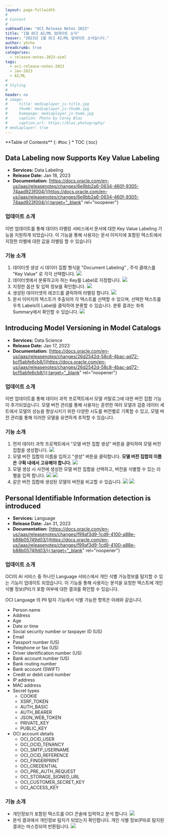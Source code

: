 ```yaml
---
layout: page-fullwidth
#
# Content
#
subheadline: "OCI Release Notes 2023"
title: "1월 OCI AI/ML 업데이트 소식"
teaser: "2023년 1월 OCI AI/ML 업데이트 소식입니다."
author: yhcho
breadcrumb: true
categories:
  - release-notes-2023-aiml
tags:
  - oci-release-notes-2023
  - Jan-2023
  - AI/ML
#
# Styling
#
header: no
# image:
#     title: mediaplayer_js-title.jpg
#     thumb: mediaplayer_js-thumb.jpg
#     homepage: mediaplayer_js-home.jpg
#     caption: Photo by Corey Blaz
#     caption_url: https://blaz.photography/
# mediaplayer: true
---
```


<div class="panel radius" markdown="1">
**Table of Contents**
{: #toc }
*  TOC
{:toc}
</div>

## Data Labeling now Supports Key Value Labeling
* **Services:** Data Labeling
* **Release Date:** Jan 18, 2023
* **Documentation:** [https://docs.oracle.com/en-us/iaas/releasenotes/changes/6e9bb2a6-0634-460f-9305-74aad923f004/](https://docs.oracle.com/en-us/iaas/releasenotes/changes/6e9bb2a6-0634-460f-9305-74aad923f004/){:target="_blank" rel="noopener"}

### 업데이트 소개
이번 업데이트를 통해 데이터 라벨링 서비스에서 문서에 대한 Key Value Labeling 기능을 지원하게 되었습니다.
이 기능을 통해 사용자는 문서 이미지에 포함된 텍스트에서 지정한 라벨에 대한 값을 라벨링 할 수 있습니다

### 기능 소개
1. 데이터셋 생성 시 데이터 집합 형식을 "Document Labeling" , 주석 클래스를 "Key Value" 로 각각 선택합니다.
   ![](/assets/img/aiml/2023/oci-releasenote-202301-1.png)
2. 데이터셋에서 분류하고자 하는 Key를 Label로 지정합니다.
   ![](/assets/img/aiml/2023/oci-releasenote-202301-2.png)
3. 지정한 옵션 및 입력 정보를 확인합니다.
   ![](/assets/img/aiml/2023/oci-releasenote-202301-3.png)
4. 생성된 데이터셋의 레코드를 클릭하여 라벨링 합니다.
   ![](/assets/img/aiml/2023/oci-releasenote-202301-4.png)
5. 문서 이미지의 텍스트가 추출되어 각 텍스트를 선택할 수 있으며, 선택한 텍스트를 우측 Labels의 Label을 클릭하여 분류할 수 있습니다. 분류 결과는 좌측 Summary에서 확인할 수 있습니다.
   ![](/assets/img/aiml/2023/oci-releasenote-202301-5.png)


## Introducing Model Versioning in Model Catalogs
* **Services:** Data Science
* **Release Date:** Jan 17, 2023
* **Documentation:** [https://docs.oracle.com/en-us/iaas/releasenotes/changes/26d2542d-58c8-4bac-ad72-bcf5abfe6cb8/](https://docs.oracle.com/en-us/iaas/releasenotes/changes/26d2542d-58c8-4bac-ad72-bcf5abfe6cb8/){:target="_blank" rel="noopener"}

### 업데이트 소개
이번 업데이트를 통해 데이터 과학 프로젝트에서 모델 카탈로그에 대한 버전 집합 기능이 추가되었습니다.
모델 버전 관리를 통해 사용자는 훈련한 여러 모델과 검증 데이터 세트에서 모델의 성능을 향상시키기 위한 다양한 시도를 버전별로 기록할 수 있고, 모델 버전 관리를 통해 이러한 모델을 유연하게 추적할 수 있습니다.

### 기능 소개
1. 먼저 데이터 과학 프로젝트에서 "모델 버전 집합 생성" 버튼을 클릭하여 모델 버전 집합을 생성합니다.
   ![](/assets/img/aiml/2023/oci-releasenote-202301-6-1.png)
2. 모델 버전 집합의 이름을 입하고 "생성" 버튼을 클릭합니다. **모델 버전 집합의 이름은 구획 내에서 고유해야 합니다.**
   ![](/assets/img/aiml/2023/oci-releasenote-202301-6.png)
3. 모델 생성 시 사전에 생성한 모델 버전 집합을 선택하고, 버전을 식별할 수 있는 라벨을 입력 합니다.
   ![](/assets/img/aiml/2023/oci-releasenote-202301-7.png)
   ![](/assets/img/aiml/2023/oci-releasenote-202301-8.png)
4. 같은 버전 집합에 생성된 모델의 버전을 비교할 수 있습니다.
   ![](/assets/img/aiml/2023/oci-releasenote-202301-10.png)
   ![](/assets/img/aiml/2023/oci-releasenote-202301-11.png)

## Personal Identifiable Information detection is introduced
* **Services:** Language
* **Release Date:** Jan 31, 2023
* **Documentation:** [https://docs.oracle.com/en-us/iaas/releasenotes/changes/f99af3d9-1cd9-4100-a88e-b88b05749d03/](https://docs.oracle.com/en-us/iaas/releasenotes/changes/f99af3d9-1cd9-4100-a88e-b88b05749d03/){:target="_blank" rel="noopener"}

### 업데이트 소개
OCI의 AI 서비스 중 하나인 Language 서비스에서 개인 식별 가능정보를 탐지할 수 있는 기능이 업데이트 되었습니다.
이 기능을 통해 사용자는 분석을 요청한 텍스트에 개인 식별 정보(PII)가 포함 여부에 대한 결과를 확인할 수 있습니다.

OCI Language 의 PII 탐지 기능에서 식별 가능한 항목은 아래와 같습니다.
* Person name
* Address
* Age
* Date or time
* Social security number or taxpayer ID (US)
* Email
* Passport number (US)
* Telephone or fax (US)
* Driver identification number (US)
* Bank account number (US)
* Bank routing number
* Bank account (SWIFT)
* Credit or debit card number
* IP address
* MAC address
* Secret types
  - COOKIE
  - XSRF_TOKEN
  - AUTH_BASIC
  - AUTH_BEARER
  - JSON_WEB_TOKEN
  - PRIVATE_KEY
  - PUBLIC_KEY
* OCI account details
  - OCI_OCID_USER
  - OCI_OCID_TENANCY
  - OCI_SMTP_USERNAME
  - OCI_OCID_REFERENCE
  - OCI_FINGERPRINT
  - OCI_CREDENTIAL
  - OCI_PRE_AUTH_REQUEST
  - OCI_STORAGE_SIGNED_URL
  - OCI_CUSTOMER_SECRET_KEY
  - OCI_ACCESS_KEY

### 기능 소개
- 개인정보가 포함된 텍스트를 OCI 콘솔에 입력하고 분석 합니다.
  ![](/assets/img/aiml/2023/oci-releasenote-202301-12.png)
- 분석 결과에서 개인정보 탐지가 되었는지 확인합니다. 개인 식별 정보(PII)로 탐지된 결과는 마스킹되어 반환됩니다.
  ![](/assets/img/aiml/2023/oci-releasenote-202301-13.png)